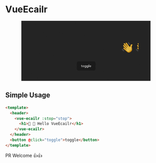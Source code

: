 # VueEcailr

<p align="center">
  <img src="./document/demo.gif" alt="vue-ecailr-demo-gif" width="80%" />
</p>

## Simple Usage

```html
<template>
  <header>
    <vue-ecailr :stop="stop">
      <h1>👋 👋 Hello VueEcailr</h1>
    </vue-ecailr>
  </header>
  <button @click="toggle">toggle</button>
</template>
```

PR Welcome 👍👍
